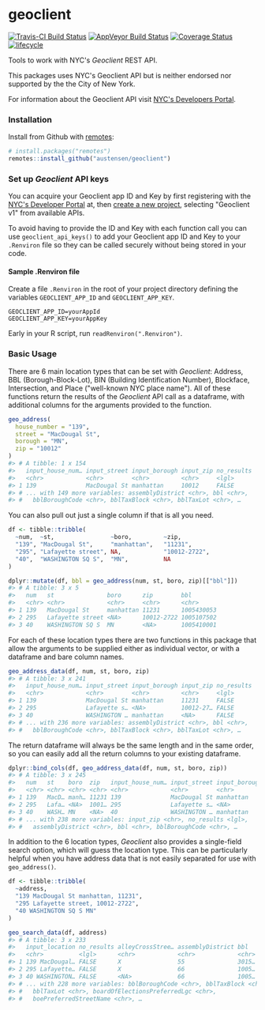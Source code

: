 
<!-- README.md is generated from README.Rmd. Please edit that file -->
geoclient
=========

[![Travis-CI Build Status](https://travis-ci.org/austensen/geoclient.svg?branch=master)](https://travis-ci.org/austensen/geoclient) [![AppVeyor Build Status](https://ci.appveyor.com/api/projects/status/github/austensen/geoclient?branch=master&svg=true)](https://ci.appveyor.com/project/austensen/geoclient) [![Coverage Status](https://img.shields.io/codecov/c/github/austensen/geoclient/master.svg)](https://codecov.io/github/austensen/geoclient?branch=master) [![lifecycle](https://img.shields.io/badge/lifecycle-maturing-blue.svg)](https://www.tidyverse.org/lifecycle/#maturing)

Tools to work with NYC's *Geoclient* REST API.

This packages uses NYC's Geoclient API but is neither endorsed nor supported by the the City of New York.

For information about the Geoclient API visit [NYC's Developers Portal](https://developer.cityofnewyork.us/api/geoclient-api).

### Installation

Install from Github with [remotes](https://github.com/r-lib/remotes):

``` r
# install.packages("remotes")
remotes::install_github("austensen/geoclient")
```

### Set up *Geoclient* API keys

You can acquire your Geoclient app ID and Key by first registering with the [NYC's Developer Portal](https://developer.cityofnewyork.us/user/register?destination=api) at, then [create a new project](https://developer.cityofnewyork.us/create/project), selecting "Geoclient v1" from available APIs.

To avoid having to provide the ID and Key with each function call you can use `geoclient_api_keys()` to add your Geoclient app ID and Key to your `.Renviron` file so they can be called securely without being stored in your code.

#### Sample .Renviron file

Create a file `.Renviron` in the root of your project directory defining the variables `GEOCLIENT_APP_ID` and `GEOCLIENT_APP_KEY`.

```
GEOCLIENT_APP_ID=yourAppId
GEOCLIENT_APP_KEY=yourAppKey
```

Early in your R script, run `readRenviron(".Renviron")`.

### Basic Usage

There are 6 main location types that can be set with *Geoclient*: Address, BBL (Borough-Block-Lot), BIN (Building Identification Number), Blockface, Intersection, and Place ("well-known NYC place name"). All of these functions return the results of the *Geoclient* API call as a dataframe, with additional columns for the arguments provided to the function.

``` r
geo_address(
  house_number = "139", 
  street = "MacDougal St", 
  borough = "MN",
  zip = "10012"
)
#> # A tibble: 1 x 154
#>   input_house_num… input_street input_borough input_zip no_results
#>   <chr>            <chr>        <chr>         <chr>     <lgl>     
#> 1 139              MacDougal St manhattan     10012     FALSE     
#> # ... with 149 more variables: assemblyDistrict <chr>, bbl <chr>,
#> #   bblBoroughCode <chr>, bblTaxBlock <chr>, bblTaxLot <chr>, …
```

You can also pull out just a single column if that is all you need.

``` r
df <- tibble::tribble(
  ~num,  ~st,                ~boro,         ~zip,
  "139", "MacDougal St",     "manhattan",   "11231",
  "295", "Lafayette street", NA,            "10012-2722",
  "40",  "WASHINGTON SQ S",  "MN",          NA
)

dplyr::mutate(df, bbl = geo_address(num, st, boro, zip)[["bbl"]])
#> # A tibble: 3 x 5
#>   num   st               boro      zip        bbl       
#>   <chr> <chr>            <chr>     <chr>      <chr>     
#> 1 139   MacDougal St     manhattan 11231      1005430053
#> 2 295   Lafayette street <NA>      10012-2722 1005107502
#> 3 40    WASHINGTON SQ S  MN        <NA>       1005410001
```

For each of these location types there are two functions in this package that allow the arguments to be supplied either as individual vector, or with a dataframe and bare column names.

``` r
geo_address_data(df, num, st, boro, zip)
#> # A tibble: 3 x 241
#>   input_house_num… input_street input_borough input_zip no_results
#>   <chr>            <chr>        <chr>         <chr>     <lgl>     
#> 1 139              MacDougal St manhattan     11231     FALSE     
#> 2 295              Lafayette s… <NA>          10012-27… FALSE     
#> 3 40               WASHINGTON … manhattan     <NA>      FALSE     
#> # ... with 236 more variables: assemblyDistrict <chr>, bbl <chr>,
#> #   bblBoroughCode <chr>, bblTaxBlock <chr>, bblTaxLot <chr>, …
```

The return dataframe will always be the same length and in the same order, so you can easily add all the return columns to your existing dataframe.

``` r
dplyr::bind_cols(df, geo_address_data(df, num, st, boro, zip))
#> # A tibble: 3 x 245
#>   num   st    boro  zip   input_house_num… input_street input_borough
#>   <chr> <chr> <chr> <chr> <chr>            <chr>        <chr>        
#> 1 139   MacD… manh… 11231 139              MacDougal St manhattan    
#> 2 295   Lafa… <NA>  1001… 295              Lafayette s… <NA>         
#> 3 40    WASH… MN    <NA>  40               WASHINGTON … manhattan    
#> # ... with 238 more variables: input_zip <chr>, no_results <lgl>,
#> #   assemblyDistrict <chr>, bbl <chr>, bblBoroughCode <chr>, …
```

In addition to the 6 location types, *Geoclient* also provides a single-field search option, which will guess the location type. This can be particularly helpful when you have address data that is not easily separated for use with `geo_address()`.

``` r
df <- tibble::tribble(
  ~address,
  "139 MacDougal St manhattan, 11231",
  "295 Lafayette street, 10012-2722",
  "40 WASHINGTON SQ S MN"
)

geo_search_data(df, address)
#> # A tibble: 3 x 233
#>   input_location no_results alleyCrossStree… assemblyDistrict bbl  
#>   <chr>          <lgl>      <chr>            <chr>            <chr>
#> 1 139 MacDougal… FALSE      X                55               3015…
#> 2 295 Lafayette… FALSE      X                66               1005…
#> 3 40 WASHINGTON… FALSE      <NA>             66               1005…
#> # ... with 228 more variables: bblBoroughCode <chr>, bblTaxBlock <chr>,
#> #   bblTaxLot <chr>, boardOfElectionsPreferredLgc <chr>,
#> #   boePreferredStreetName <chr>, …
```

